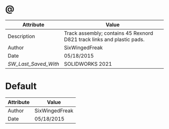 # @
| Attribute | Value |
| ---  | ---     |
| Description | Track assembly; contains 45 Rexnord D821 track links and plastic pads. |
| Author | SixWingedFreak |
| Date | 05/18/2015 |
| _SW_Last_Saved_With_ | SOLIDWORKS 2021 |
# Default
| Attribute | Value |
| ---  | ---     |
| Author | SixWingedFreak |
| Date | 05/18/2015 |
